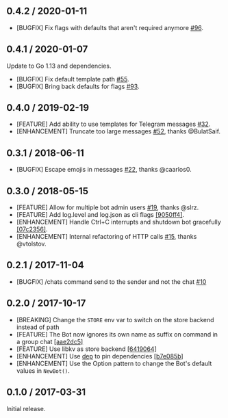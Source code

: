 ## 0.4.2 / 2020-01-11

* [BUGFIX] Fix flags with defaults that aren't required anymore [#96](https://github.com/metalmatze/alertmanager-bot/pull/96).

## 0.4.1 / 2020-01-07

Update to Go 1.13 and dependencies.

* [BUGFIX] Fix default template path [#55](https://github.com/metalmatze/alertmanager-bot/pull/55).
* [BUGFIX] Bring back defaults for flags [#93](https://github.com/metalmatze/alertmanager-bot/pull/93).

## 0.4.0 / 2019-02-19

* [FEATURE] Add ability to use templates for Telegram messages [#32](https://github.com/metalmatze/alertmanager-bot/pull/32).
* [ENHANCEMENT] Truncate too large messages [#52](https://github.com/metalmatze/alertmanager-bot/pull/52), thanks @BulatSaif.

## 0.3.1 / 2018-06-11

* [BUGFIX] Escape emojis in messages [#22](https://github.com/metalmatze/alertmanager-bot/pull/22), thanks @caarlos0.

## 0.3.0 / 2018-05-15

* [FEATURE] Allow for multiple bot admin users [#19](https://github.com/metalmatze/alertmanager-bot/pull/19), thanks @slrz.
* [FEATURE] Add log.level and log.json as cli flags [[9050ff4]](https://github.com/metalmatze/alertmanager-bot/commit/9050ff418bf5a07fcd684fb01fa7838a36b0af38).
* [ENHANCEMENT] Handle Ctrl+C interrupts and shutdown bot gracefully [[07c2356]](https://github.com/metalmatze/alertmanager-bot/commit/07c23563800e62e97cc0437a47cefd1aea332a82).
* [ENHANCEMENT] Internal refactoring of HTTP calls [#15](https://github.com/metalmatze/alertmanager-bot/pull/15), thanks @vtolstov.

## 0.2.1 / 2017-11-04

* [BUGFIX] /chats command send to the sender and not the chat [#10](https://github.com/metalmatze/alertmanager-bot/issues/10)

## 0.2.0 / 2017-10-17

* [BREAKING] Change the `STORE` env var to switch on the store backend instead of path
* [FEATURE] The Bot now ignores its own name as suffix on command in a group chat [[aae2dc5]](https://github.com/metalmatze/alertmanager-bot/commit/aae2dc5c1dae5f865cd697cb649fb757b7efaa6f) 
* [FEATURE] Use libkv as store backend [[6419064]](https://github.com/metalmatze/alertmanager-bot/commit/64190646e71910a10fdcb6e7533dc8a8dc485fec)
* [ENHANCEMENT] Use [dep](https://github.com/golang/dep) to pin dependencies [[b7e085b]](https://github.com/metalmatze/alertmanager-bot/commit/4bfd3f7a2ec559eee712f37ba8e32ca848717905)
* [ENHANCEMENT] Use the Option pattern to change the Bot's default values in `NewBot()`.

## 0.1.0 / 2017-03-31

Initial release.
